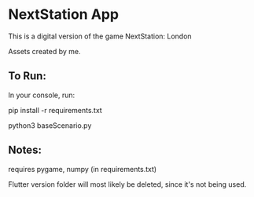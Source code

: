 # NextStation App
This is a digital version of the game NextStation: London

Assets created by me.

## To Run:

In your console, run:

pip install -r requirements.txt

python3 baseScenario.py


## Notes:
requires pygame, numpy (in requirements.txt)

Flutter version folder will most likely be deleted, since it's not being used.

